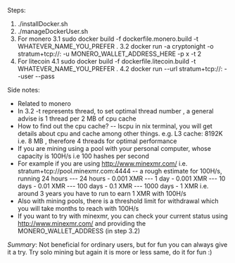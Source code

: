 Steps:
1. ./installDocker.sh
2. ./manageDockerUser.sh
3. For monero
3.1 sudo docker build -f dockerfile.monero.build -t WHATEVER_NAME_YOU_PREFER .
3.2 docker run <WHATEVER NAME YOU GAVE AS WHATEVER_NAME_YOU_PREFER> -a cryptonight -o stratum+tcp://<host>:<port> -u MONERO_WALLET_ADDRESS_HERE -p x -t 2
4. For litecoin
4.1 sudo docker build -f dockerfile.litecoin.build -t WHATEVER_NAME_YOU_PREFER .
4.2 docker run <WHATEVER NAME YOU GAVE AS WHATEVER_NAME_YOU_PREFER> --url stratum+tcp://<host>:<port> --user <YOUR Public Litecoin address> --pass <as set by your or host>


Side notes:
- Related to monero
- In 3.2 -t represents thread, to set optimal thread number , a general advise is 1 thread per 2 MB of cpu cache
- How to find out the cpu cache? 
-- lscpu in nix terminal, you will get details about cpu and cache among other things. e.g. L3 cache: 8192K  i.e. 8 MB , therefore 4 threads for optimal performance 
- If you are mining using a pool with your personal computer, whose capacity is 100H/s i.e 100 hashes per second
- For example if you are using http://www.minexmr.com/ i.e. stratum+tcp://pool.minexmr.com:4444
-- a rough estimate for 100H/s, running 24 hours
--- 24 hours - 0.001 XMR
--- 1 day      - 0.001 XMR
--- 10 days    - 0.01 XMR
--- 100 days   - 0.1 XMR
--- 1000 days  - 1 XMR  i.e. around 3 years you have to run to earn 1 XMR with 100H/s 
- Also with mining pools, there is a threshold limit for withdrawal which you will take months to reach with 100H/s 
- If you want to try with minexmr, you can check your current status using http://www.minexmr.com/ and providing the MONERO_WALLET_ADDRESS (in step 3.2)

*Summary*: Not beneficial for ordinary users, but for fun you can always give it a try. Try solo mining but again it is more or less same, do it for fun :)

